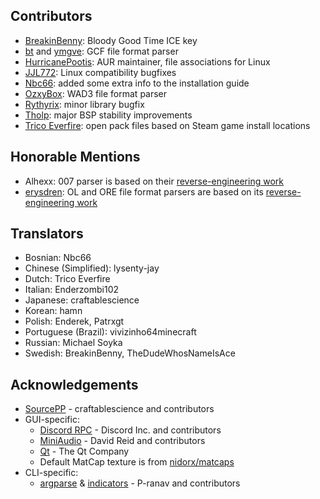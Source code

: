 ## Contributors
- [BreakinBenny](https://github.com/BreakinBenny): Bloody Good Time ICE key
- [bt](https://github.com/caatge) and [ymgve](https://github.com/ymgve): GCF file format parser
- [HurricanePootis](https://github.com/HurricanePootis): AUR maintainer, file associations for Linux
- [JJL772](https://github.com/JJL772): Linux compatibility bugfixes
- [Nbc66](https://github.com/Nbc66): added some extra info to the installation guide
- [OzxyBox](https://github.com/ozxybox): WAD3 file format parser
- [Rythyrix](https://github.com/Rythyrix): minor library bugfix
- [Tholp](https://github.com/Tholp1): major BSP stability improvements
- [Trico Everfire](https://github.com/Trico-Everfire): open pack files based on Steam game install locations

## Honorable Mentions
- Alhexx: 007 parser is based on their [reverse-engineering work](https://raw.githubusercontent.com/SmileyAG/dumpster/refs/heads/src_jb007nightfirepc_alurazoe/file_format_analysis.txt)
- [erysdren](https://github.com/erysdren): OL and ORE file format parsers are based on its [reverse-engineering work](https://github.com/erysdren/scratch/blob/main/kaitai/worldcraft_ol.ksy)

## Translators
- Bosnian: Nbc66
- Chinese (Simplified): lysenty-jay
- Dutch: Trico Everfire
- Italian: Enderzombi102
- Japanese: craftablescience
- Korean: hamn
- Polish: Enderek, Patrxgt
- Portuguese (Brazil): vivizinho64minecraft
- Russian: Michael Soyka
- Swedish: BreakinBenny, TheDudeWhosNameIsAce

## Acknowledgements
- [SourcePP](https://github.com/craftablescience/sourcepp) - craftablescience and contributors
- GUI-specific:
  - [Discord RPC](https://github.com/craftablescience/discord-rpc-clean) - Discord Inc. and contributors
  - [MiniAudio](https://github.com/mackron/miniaudio) - David Reid and contributors
  - [Qt](https://www.qt.io) - The Qt Company
  - Default MatCap texture is from [nidorx/matcaps](https://github.com/nidorx/matcaps/blob/master/PAGE-15.md#706962_24211e_bcb6af_aca494)
- CLI-specific:
  - [argparse](https://github.com/p-ranav/argparse) & [indicators](https://github.com/p-ranav/indicators) - P-ranav and contributors
